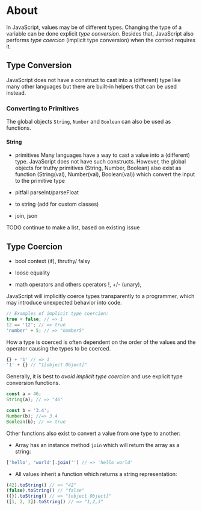 # About

In JavaScript, values may be of different types. Changing the type of a variable can be done explicit _type conversion_. Besides that, JavaScript also performs _type coercion_ (implicit type conversion) when the context requires it.

## Type Conversion

JavaScript does not have a construct to cast into a (different) type like many other languages but there are built-in helpers that can be used instead.

### Converting to Primitives

The global objects `String`, `Number` and `Boolean` can also be used as functions.

#### String

- primitives
  Many languages have a way to cast a value into a (different) type. JavaScript does not have such constructs. However, the global objects for truthy primitives (String, Number, Boolean) also exist as function (String(val), Number(val), Boolean(val)) which convert the input to the primitive type

- pitfall parseInt/parseFloat

- to string (add for custom classes)

- join, json

TODO continue to make a list, based on existing issue

## Type Coercion

- bool context (if), thruthy/ falsy
- loose equality

- math operators and others operators !, +/- (unary),

JavaScript will implicitly coerce types transparently to a programmer, which may introduce unexpected behavior into code.

```javascript
// Examples of implicit type coercion:
true + false; // => 1
12 == '12'; // => true
'number' + 5; // => "number5"
```

How a type is coerced is often dependent on the order of the values and the operator causing the types to be coerced.

<!-- prettier-ignore-start -->
```javascript
{} + '1' // => 1
'1' + {} // "1[object Object]"
```
<!-- prettier-ignore-end -->

Generally, it is best to _avoid_ _implicit type coercion_ and use explicit type conversion functions.

```javascript
const a = 46;
String(a); // => "46"

const b = '3.4';
Number(b); //=> 3.4
Boolean(b); // => true
```

Other functions also exist to convert a value from one type to another:

- Array has an instance method `join` which will return the array as a string:

<!-- prettier-ignore-start -->
  ```javascript
  ['hello', 'world'].join('') // => 'hello world'
  ```
<!-- prettier-ignore-end -->

- All values inherit a function which returns a string representation:

<!-- prettier-ignore-start -->
  ```javascript
  (42).toString() // => "42"
  (false).toString() // "false"
  ({}).toString() // => "[object Object]"
  ([1, 2, 3]).toString() // => "1,2,3"
  ```
<!-- prettier-ignore-end -->

